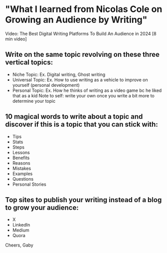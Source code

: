 # "What I learned from Nicolas Cole on Growing an Audience by Writing"

Video: The Best Digital Writing Platforms To Build An Audience in 2024 [8 min video]

## Write on the same topic revolving on these three vertical topics:
- Niche Topic: Ex. Digital writing, Ghost writing
- Universal Topic: Ex. How to use writing as a vehicle to improve on yourself (personal development)
- Personal Topic: Ex. How he thinks of writing as a video game bc he liked that as a kid
Note to self: write your own once you write a bit more to determine your topic

## 10 magical words to write about a topic and discover if this is a topic that you can stick with:
- Tips
- Stats
- Steps
- Lessons
- Benefits
- Reasons
- Mistakes
- Examples
- Questions
- Personal Stories

## Top sites to publish your writing instead of a blog to grow your audience:
- X
- LinkedIn
- Medium
- Quora

Cheers,
Gaby
